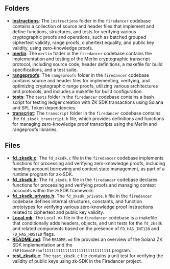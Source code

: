 ## Folders
- **[instructions](zksdk/instructions.driver.md)**: The `instructions` folder in the `firedancer` codebase contains a collection of source and header files that implement and define functions, structures, and tests for verifying various cryptographic proofs and operations, such as batched grouped ciphertext validity, range proofs, ciphertext equality, and public key validity, using zero-knowledge proofs.
- **[merlin](zksdk/merlin.driver.md)**: The `merlin` folder in the `firedancer` codebase contains the implementation and testing of the Merlin cryptographic transcript protocol, including source code, header definitions, a makefile for build specifications, and a test suite.
- **[rangeproofs](zksdk/rangeproofs.driver.md)**: The `rangeproofs` folder in the `firedancer` codebase contains source and header files for implementing, verifying, and optimizing cryptographic range proofs, utilizing various architectures and protocols, and includes a makefile for build configuration.
- **[tests](zksdk/tests.driver.md)**: The `tests` folder in the `firedancer` codebase contains a bash script for testing ledger creation with ZK SDK transactions using Solana and SPL Token dependencies.
- **[transcript](zksdk/transcript.driver.md)**: The `transcript` folder in the `firedancer` codebase contains the `fd_zksdk_transcript.h` file, which provides definitions and functions for managing zero-knowledge proof transcripts using the Merlin and rangeproofs libraries.

## Files
- **[fd_zksdk.c](zksdk/fd_zksdk.c.driver.md)**: The `fd_zksdk.c` file in the `firedancer` codebase implements functions for processing and verifying zero-knowledge proofs, including handling account borrowing and context state management, as part of a runtime program for zk-SDK.
- **[fd_zksdk.h](zksdk/fd_zksdk.h.driver.md)**: The `fd_zksdk.h` file in the `firedancer` codebase declares functions for processing and verifying proofs and managing context accounts within the zkSDK framework.
- **[fd_zksdk_private.h](zksdk/fd_zksdk_private.h.driver.md)**: The `fd_zksdk_private.h` file in the `firedancer` codebase defines internal structures, constants, and function prototypes for verifying various zero-knowledge proof instructions related to ciphertext and public key validity.
- **[Local.mk](zksdk/Local.mk.driver.md)**: The `Local.mk` file in the `firedancer` codebase is a makefile that conditionally adds headers, objects, and unit tests for the `fd_zksdk` and related components based on the presence of `FD_HAS_INT128` and `FD_HAS_HOSTED` flags.
- **[README.md](zksdk/README.md.driver.md)**: The `README.md` file provides an overview of the Solana ZK SDK implementation and the `ZkE1Gama1Proof11111111111111111111111111111` program.
- **[test_zksdk.c](zksdk/test_zksdk.c.driver.md)**: The `test_zksdk.c` file contains a unit test for verifying the validity of public keys using zk-SDK in the Firedancer project.
